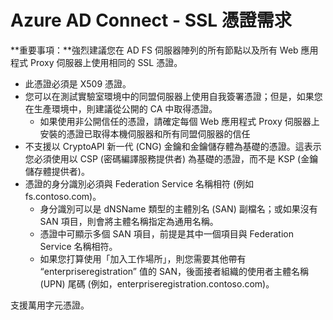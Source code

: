 <properties 
	pageTitle="Azure AD Connect - SSL 憑證需求" 
	description="搭配 AD FS 使用的 Azure AD Connect SSL 憑證需求。" 
	services="active-directory" 
	documentationCenter="" 
	authors="billmath" 
	manager="swadhwa" 
	editor="curtand"/>

<tags 
	ms.service="active-directory" 
	ms.workload="identity" 
	ms.tgt_pltfrm="na" 
	ms.devlang="na" 
	ms.topic="article" 
	ms.date="05/28/2015" 
	ms.author="billmath"/>

# Azure AD Connect - SSL 憑證需求

**重要事項：**強烈建議您在 AD FS 伺服器陣列的所有節點以及所有 Web 應用程式 Proxy 伺服器上使用相同的 SSL 憑證。

- 此憑證必須是 X509 憑證。 
- 您可以在測試實驗室環境中的同盟伺服器上使用自我簽署憑證；但是，如果您在生產環境中，則建議從公開的 CA 中取得憑證。 
	- 如果使用非公開信任的憑證，請確定每個 Web 應用程式 Proxy 伺服器上安裝的憑證已取得本機伺服器和所有同盟伺服器的信任 
- 不支援以 CryptoAPI 新一代 (CNG) 金鑰和金鑰儲存體為基礎的憑證。這表示您必須使用以 CSP (密碼編譯服務提供者) 為基礎的憑證，而不是 KSP (金鑰儲存體提供者)。 
- 憑證的身分識別必須與 Federation Service 名稱相符 (例如 fs.contoso.com)。 
	- 身分識別可以是 dNSName 類型的主體別名 (SAN) 副檔名；或如果沒有 SAN 項目，則會將主體名稱指定為通用名稱。  
	- 憑證中可顯示多個 SAN 項目，前提是其中一個項目與 Federation Service 名稱相符。 
	- 如果您打算使用「加入工作場所」，則您需要其他帶有 “enterpriseregistration” 值的 SAN，後面接者組織的使用者主體名稱 (UPN) 尾碼 (例如，enterpriseregistration.contoso.com)。 

支援萬用字元憑證。
 

<!---HONumber=62-->